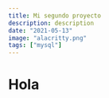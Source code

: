 ```yaml
---
title: Mi segundo proyecto 
description: description
date: "2021-05-13"
image: "alacritty.png"
tags: ["mysql"]
---
```


# Hola
